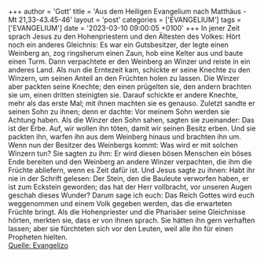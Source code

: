 +++
author = 'Gott'
title = 'Aus dem Heiligen Evangelium nach Matthäus - Mt 21,33-43.45-46'
layout = 'post'
categories = ['EVANGELIUM']
tags = ['EVANGELIUM']
date = '2023-03-10 09:00:05 +0100'
+++
In jener Zeit sprach Jesus zu den Hohenpriestern und den Ältesten des Volkes: Hört noch ein anderes Gleichnis: Es war ein Gutsbesitzer, der legte einen Weinberg an, zog ringsherum einen Zaun, hob eine Kelter aus und baute einen Turm. Dann verpachtete er den Weinberg an Winzer und reiste in ein anderes Land.<!--more-->
Als nun die Erntezeit kam, schickte er seine Knechte zu den Winzern, um seinen Anteil an den Früchten holen zu lassen.
Die Winzer aber packten seine Knechte; den einen prügelten sie, den andern brachten sie um, einen dritten steinigten sie.
Darauf schickte er andere Knechte, mehr als das erste Mal; mit ihnen machten sie es genauso.
Zuletzt sandte er seinen Sohn zu ihnen; denn er dachte: Vor meinem Sohn werden sie Achtung haben.
Als die Winzer den Sohn sahen, sagten sie zueinander: Das ist der Erbe. Auf, wir wollen ihn töten, damit wir seinen Besitz erben.
Und sie packten ihn, warfen ihn aus dem Weinberg hinaus und brachten ihn um.
Wenn nun der Besitzer des Weinbergs kommt: Was wird er mit solchen Winzern tun?
Sie sagten zu ihm: Er wird diesen bösen Menschen ein böses Ende bereiten und den Weinberg an andere Winzer verpachten, die ihm die Früchte abliefern, wenn es Zeit dafür ist.
Und Jesus sagte zu ihnen: Habt ihr nie in der Schrift gelesen: Der Stein, den die Bauleute verworfen haben, er ist zum Eckstein geworden; das hat der Herr vollbracht, vor unseren Augen geschah dieses Wunder?
Darum sage ich euch: Das Reich Gottes wird euch weggenommen und einem Volk gegeben werden, das die erwarteten Früchte bringt.
Als die Hohenpriester und die Pharisäer seine Gleichnisse hörten, merkten sie, dass er von ihnen sprach.
Sie hätten ihn gern verhaften lassen; aber sie fürchteten sich vor den Leuten, weil alle ihn für einen Propheten hielten.<br> [Quelle: Evangelizo](https://evangeliumtagfuertag.org/DE/gospel)